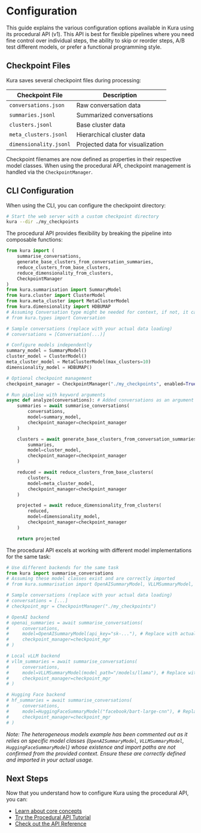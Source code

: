 # Configuration

This guide explains the various configuration options available in Kura using its procedural API (v1). This API is best for flexible pipelines where you need fine control over individual steps, the ability to skip or reorder steps, A/B test different models, or prefer a functional programming style.

## Checkpoint Files

Kura saves several checkpoint files during processing:

| Checkpoint File        | Description                      |
| ---------------------- | -------------------------------- |
| `conversations.json`   | Raw conversation data            |
| `summaries.jsonl`      | Summarized conversations         |
| `clusters.jsonl`       | Base cluster data                |
| `meta_clusters.jsonl`  | Hierarchical cluster data        |
| `dimensionality.jsonl` | Projected data for visualization |

Checkpoint filenames are now defined as properties in their respective model classes. When using the procedural API, checkpoint management is handled via the `CheckpointManager`.

## CLI Configuration

When using the CLI, you can configure the checkpoint directory:

```bash
# Start the web server with a custom checkpoint directory
kura --dir ./my_checkpoints
```

The procedural API provides flexibility by breaking the pipeline into composable functions:

```python
from kura import (
    summarise_conversations,
    generate_base_clusters_from_conversation_summaries,
    reduce_clusters_from_base_clusters,
    reduce_dimensionality_from_clusters,
    CheckpointManager
)
from kura.summarisation import SummaryModel
from kura.cluster import ClusterModel
from kura.meta_cluster import MetaClusterModel
from kura.dimensionality import HDBUMAP
# Assuming Conversation type might be needed for context, if not, it can be removed.
# from kura.types import Conversation

# Sample conversations (replace with your actual data loading)
# conversations = [Conversation(...)]

# Configure models independently
summary_model = SummaryModel()
cluster_model = ClusterModel()
meta_cluster_model = MetaClusterModel(max_clusters=10)
dimensionality_model = HDBUMAP()

# Optional checkpoint management
checkpoint_manager = CheckpointManager("./my_checkpoints", enabled=True)

# Run pipeline with keyword arguments
async def analyze(conversations): # Added conversations as an argument
    summaries = await summarise_conversations(
        conversations,
        model=summary_model,
        checkpoint_manager=checkpoint_manager
    )

    clusters = await generate_base_clusters_from_conversation_summaries(
        summaries,
        model=cluster_model,
        checkpoint_manager=checkpoint_manager
    )

    reduced = await reduce_clusters_from_base_clusters(
        clusters,
        model=meta_cluster_model,
        checkpoint_manager=checkpoint_manager
    )

    projected = await reduce_dimensionality_from_clusters(
        reduced,
        model=dimensionality_model,
        checkpoint_manager=checkpoint_manager
    )

    return projected
```

The procedural API excels at working with different model implementations for the same task:

```python
# Use different backends for the same task
from kura import summarise_conversations
# Assuming these model classes exist and are correctly imported
# from kura.summarisation import OpenAISummaryModel, VLLMSummaryModel, HuggingFaceSummaryModel

# Sample conversations (replace with your actual data loading)
# conversations = [...]
# checkpoint_mgr = CheckpointManager("./my_checkpoints")

# OpenAI backend
# openai_summaries = await summarise_conversations(
#     conversations,
#     model=OpenAISummaryModel(api_key="sk-..."), # Replace with actual model init if different
#     checkpoint_manager=checkpoint_mgr
# )

# Local vLLM backend
# vllm_summaries = await summarise_conversations(
#     conversations,
#     model=VLLMSummaryModel(model_path="/models/llama"), # Replace with actual model init if different
#     checkpoint_manager=checkpoint_mgr
# )

# Hugging Face backend
# hf_summaries = await summarise_conversations(
#     conversations,
#     model=HuggingFaceSummaryModel("facebook/bart-large-cnn"), # Replace with actual model init if different
#     checkpoint_manager=checkpoint_mgr
# )
```

_Note: The heterogeneous models example has been commented out as it relies on specific model classes (`OpenAISummaryModel`, `VLLMSummaryModel`, `HuggingFaceSummaryModel`) whose existence and import paths are not confirmed from the provided context. Ensure these are correctly defined and imported in your actual usage._

## Next Steps

Now that you understand how to configure Kura using the procedural API, you can:

- [Learn about core concepts](../core-concepts/overview.md)
- [Try the Procedural API Tutorial](../getting-started/quickstart.md)
- [Check out the API Reference](../api/index.md)
